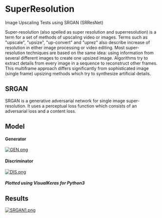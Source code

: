 # SuperResolution
Image Upscaling Tests using SRGAN (SRResNet)


Super-resolution (also spelled as super resolution and superresolution) is a term for a set of methods of upscaling video or images. Terms such as "upscale", "upsize", "up-convert" and "uprez" also describe increase of resolution in either image processing or video editing. Most super-resolution techniques are based on the same idea: using information from several different images to create one upsized image. Algorithms try to extract details from every image in a sequence to reconstruct other frames. This multiframe approach differs significantly from sophisticated image (single frame) upsizing methods which try to synthesize artificial details.

## SRGAN
SRGAN is a generative adversarial network for single image super-resolution. It uses a perceptual loss function which consists of an adversarial loss and a content loss.

## Model
#### Generator
[![GEN.png](https://i.postimg.cc/R0Znr6tf/GEN.png)](https://postimg.cc/QFvM1M0x)
#### Discriminator
[![DIS.png](https://i.postimg.cc/nzbW3DMK/DIS.png)](https://postimg.cc/NyDbML6L)
##### Plotted using VisualKeras for Python3

## Results
[![SRGAN1.png](https://i.postimg.cc/prfT7z2D/SRGAN1.png)](https://postimg.cc/4H3sHKHd)


